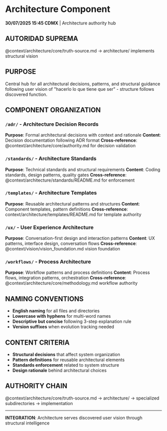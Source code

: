 # Architecture Component

**30/07/2025 15:45 CDMX** | Architecture authority hub

## AUTORIDAD SUPREMA
@context/architecture/core/truth-source.md → architecture/ implements structural vision

## PURPOSE
Central hub for all architectural decisions, patterns, and structural guidance following user vision of "hacerlo lo que tiene que ser" - structure follows discovered function.

## COMPONENT ORGANIZATION

### `/adr/` - Architecture Decision Records
**Purpose**: Formal architectural decisions with context and rationale
**Content**: Decision documentation following ADR format
**Cross-reference**: @context/architecture/core/authority.md for decision validation

### `/standards/` - Architecture Standards  
**Purpose**: Technical standards and structural requirements
**Content**: Coding standards, design patterns, quality gates
**Cross-reference**: @context/architecture/standards/README.md for enforcement

### `/templates/` - Architecture Templates
**Purpose**: Reusable architectural patterns and structures
**Content**: Component templates, pattern definitions
**Cross-reference**: context/architecture/templates/README.md for template authority

### `/ux/` - User Experience Architecture
**Purpose**: Conversation-first design and interaction patterns
**Content**: UX patterns, interface design, conversation flows
**Cross-reference**: @context/vision/vision_foundation.md vision foundation

### `/workflows/` - Process Architecture
**Purpose**: Workflow patterns and process definitions
**Content**: Process flows, integration patterns, orchestration
**Cross-reference**: @context/architecture/core/methodology.md workflow authority

## NAMING CONVENTIONS
- **English naming** for all files and directories
- **Lowercase with hyphens** for multi-word names
- **Descriptive but concise** following 3-step explanation rule
- **Version suffixes** when evolution tracking needed

## CONTENT CRITERIA
- **Structural decisions** that affect system organization
- **Pattern definitions** for reusable architectural elements
- **Standards enforcement** related to system structure
- **Design rationale** behind architectural choices

## AUTHORITY CHAIN
@context/architecture/core/truth-source.md → architecture/ → specialized subdirectories → implementation

---
**INTEGRATION**: Architecture serves discovered user vision through structural intelligence